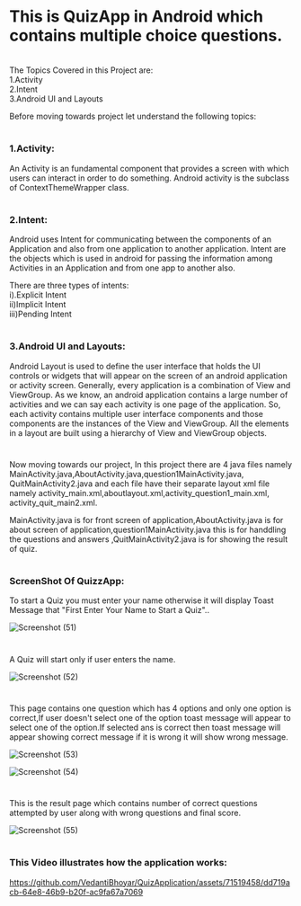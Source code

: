 
<h1>This is QuizApp in Android which contains multiple choice questions.</h1><br>
The Topics Covered in this Project are: <br>
1.Activity<br>
2.Intent<br>
3.Android UI and Layouts<br>

Before moving towards project let understand the following topics:

#

<h3>1.Activity:</h3> An Activity is an fundamental component that provides a screen with which users can interact in order to do something.
Android activity is the subclass of ContextThemeWrapper class.

#

  <h3>2.Intent:</h3> Android uses Intent for communicating between the components of an Application and also from one application to another application. 
Intent are the objects which is used in android for passing the information among Activities in an Application and from one app to another also.

There are three types of intents: <br>
i).Explicit Intent <br>
ii)Implicit Intent <br>
iii)Pending Intent<br>

#

<h3>3.Android UI and Layouts:</h3> Android Layout is used to define the user interface that holds the UI controls or widgets that will appear on the screen of an android 
application or activity screen. Generally, every application is a combination of View and ViewGroup. As we know, an android application contains a large number of
activities and we can say each activity is one page of the application. So, each activity contains multiple user interface components and those components are the 
instances of the View and ViewGroup. All the elements in a layout are built using a hierarchy of View and ViewGroup objects.

#

Now moving towards our project, In this project there are 4 java files namely MainActivity.java,AboutActivity.java,question1MainActivity.java,
QuitMainActivity2.java and each file have their separate layout xml file namely activity_main.xml,aboutlayout.xml,activity_question1_main.xml,
activity_quit_main2.xml.

MainActivity.java is for front screen of application,AboutActivity.java is for about screen of application,question1MainActivity.java 
this is for handdling the questions and answers ,QuitMainActivity2.java is for showing the result of quiz.

#

<h3>ScreenShot Of QuizzApp:</h3>

To start a Quiz you must enter your name otherwise it will display Toast Message that "First Enter Your Name to Start a Quiz"..

![Screenshot (51)](https://github.com/VedantiBhoyar/QuizApplication/assets/71519458/368319ad-dd06-4a47-bf36-44eab1c0f613)

#

A Quiz will start only if user enters the name.

![Screenshot (52)](https://github.com/VedantiBhoyar/QuizApplication/assets/71519458/f956a667-56de-4a15-967b-aeb33afa8cbb)

#

This page contains one question which has 4 options and only one option is correct,If user doesn't select one of the option toast message will appear to select one of the option.If selected ans is correct then toast message will appear showing correct message if it is wrong it will show wrong message.


![Screenshot (53)](https://github.com/VedantiBhoyar/QuizApplication/assets/71519458/51aaa450-8712-4e59-b422-4eb88f282097)



![Screenshot (54)](https://github.com/VedantiBhoyar/QuizApplication/assets/71519458/38e8d503-37b6-47fc-8edc-d0dc255d82d0)

#

This is the result page which contains number of correct questions attempted by user along with wrong questions and final score.


![Screenshot (55)](https://github.com/VedantiBhoyar/QuizApplication/assets/71519458/04735e9c-0c0b-47d2-b22a-8ffa8deabe0e)

#

<h3>This Video illustrates how the application works:</h3>


https://github.com/VedantiBhoyar/QuizApplication/assets/71519458/dd719acb-64e8-46b9-b20f-ac9fa67a7069

#





